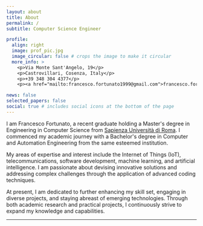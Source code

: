 ```yaml
---
layout: about
title: About
permalink: /
subtitle: Computer Science Engineer

profile:
  align: right
  image: prof_pic.jpg
  image_circular: false # crops the image to make it circular
  more_info: >
    <p>Via Monte Sant'Angelo, 19</p>
    <p>Castrovillari, Cosenza, Italy</p>
    <p>+39 348 304 4377</p>
    <p><a href="mailto:francesco.fortunato1999@gmail.com">francesco.fortunato1999@gmail.com</a></p>

news: false
selected_papers: false
social: true # includes social icons at the bottom of the page
---
```


I am Francesco Fortunato, a recent graduate holding a Master's degree in Engineering in Computer Science from [Sapienza Università di Roma](http://www.uniroma1.it/). I commenced my academic journey with a Bachelor's degree in Computer and Automation Engineering from the same esteemed institution.

My areas of expertise and interest include the Internet of Things (IoT), telecommunications, software development, machine learning, and artificial intelligence. I am passionate about devising innovative solutions and addressing complex challenges through the application of advanced coding techniques.

At present, I am dedicated to further enhancing my skill set, engaging in diverse projects, and staying abreast of emerging technologies. Through both academic research and practical projects, I continuously strive to expand my knowledge and capabilities.

---
